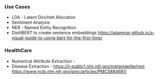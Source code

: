 ### Use Cases
* LDA - Latent Dirichlet Allocation
* Sentiment Analysis
* NER - Named Entity Recognition
* DistilBERT to create sentence embeddings https://jalammar.github.io/a-visual-guide-to-using-bert-for-the-first-time/


### HealthCare
* Numerical Attribute Extraction - 
* Disease Extraction - https://ii-public1.nlm.nih.gov/metamaplite/rest https://www.ncbi.nlm.nih.gov/pmc/articles/PMC5884681/












